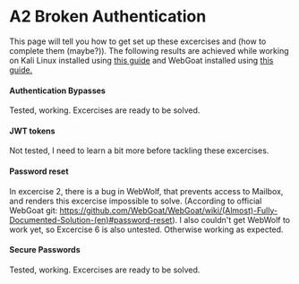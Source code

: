 # A2 Broken Authentication

This page will tell you how to get set up these excercises and (how to complete them (maybe?)). The following results are achieved while working on Kali Linux installed using [this guide](https://github.com/tonikerttula/APE/blob/main/Kali.md) and WebGoat installed using [this guide.](https://github.com/tonikerttula/APE/blob/main/webgoat.md)

#### Authentication Bypasses
Tested, working. Excercises are ready to be solved.

#### JWT tokens
Not tested, I need to learn a bit more before tackling these excercises.


#### Password reset
In excercise 2, there is a bug in WebWolf, that prevents access to Mailbox, and renders this excercise impossible to solve. (According to official WebGoat git: https://github.com/WebGoat/WebGoat/wiki/(Almost)-Fully-Documented-Solution-(en)#password-reset). I also couldn't get WebWolf to work yet, so Excercise 6 is also untested.
Otherwise working as expected.

#### Secure Passwords
Tested, working. Excercises are ready to be solved.
